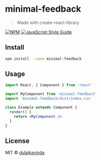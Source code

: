 # minimal-feedback

> Made with create-react-library

[![NPM](https://img.shields.io/npm/v/minimal-feedback.svg)](https://www.npmjs.com/package/minimal-feedback) [![JavaScript Style Guide](https://img.shields.io/badge/code_style-standard-brightgreen.svg)](https://standardjs.com)

## Install

```bash
npm install --save minimal-feedback
```

## Usage

```jsx
import React, { Component } from 'react'

import MyComponent from 'minimal-feedback'
import 'minimal-feedback/dist/index.css'

class Example extends Component {
  render() {
    return <MyComponent />
  }
}
```

## License

MIT © [dulajkavinda](https://github.com/dulajkavinda)
